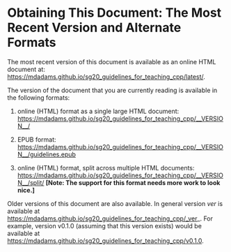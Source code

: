 # Obtaining This Document: The Most Recent Version and Alternate Formats

The most recent version of this document is available as an online
HTML document at:
<https://mdadams.github.io/sg20_guidelines_for_teaching_cpp/latest/>.

The version of the document that you are currently reading is available in the
following formats:

  1. online (HTML) format as a single large HTML document:
  <https://mdadams.github.io/sg20_guidelines_for_teaching_cpp/__VERSION__/>

  2. EPUB format:
  <https://mdadams.github.io/sg20_guidelines_for_teaching_cpp/__VERSION__/guidelines.epub>

  3. online (HTML) format, split across multiple HTML documents:
  <https://mdadams.github.io/sg20_guidelines_for_teaching_cpp/__VERSION__/split/>
  **[Note: The support for this format needs more work to look nice.]**

Older versions of this document are also available.
In general version _ver_ is available at
https://mdadams.github.io/sg20_guidelines_for_teaching_cpp/_ver_.
For example, version v0.1.0 (assuming that this version exists) would be
available at
<https://mdadams.github.io/sg20_guidelines_for_teaching_cpp/v0.1.0>.

